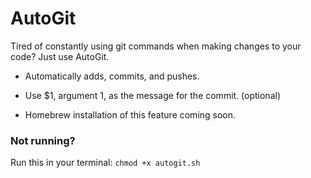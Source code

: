 # AutoGit

Tired of constantly using git commands when making changes to your code? Just use AutoGit.

* Automatically adds, commits, and pushes.

* Use $1, argument 1, as the message for the commit. (optional)

* Homebrew installation of this feature coming soon.

### Not running?

Run this in your terminal: ```chmod +x autogit.sh```

